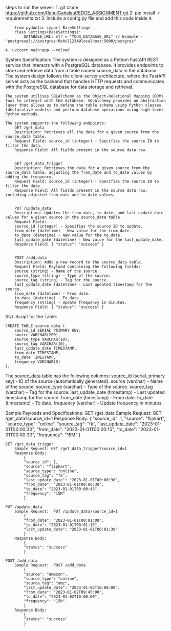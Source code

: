 steps to run the server:
    1. git clone https://github.com/RahulGahalaut/EDGE_ASSIGNMENT.git
    2. pip install -r requirements.txt
    3. Include a config.py file and add this code inside it.

        from pydantic import BaseSettings
        class Settings(BaseSettings):
            DATABASE_URL: str = "YOUR_DATABASE_URL" // Example -"postgresql://postgres:Rahul1234@localhost:5000/postgres"

    4. uvicorn main:app --reload

System Specification:
    The system is designed as a Python FastAPI REST service that interacts with a PostgreSQL database. It provides endpoints to store and retrieve data from a table named source_data in the database. The system design follows the client-server architecture, where the FastAPI server acts as the backend that handles HTTP requests and communicates with the PostgreSQL database for data storage and retrieval.

    The system utilises SQLAlchemy as the Object-Relational Mapping (ORM) tool to interact with the database. SQLAlchemy provides an abstraction layer that allows us to define the table schema using Python classes (declarative models) and perform database operations using high-level Python methods.

    The system supports the following endpoints:
        GET /get_data
        Description: Retrieves all the data for a given source from the source_data table.
        Request Field: source_id (integer) - Specifies the source ID to filter the data.
        Response Field: All fields present in the source data row.


        GET /get_data_trigger
        Description: Retrieves the data for a given source from the source_data table, adjusting the from_date and to_date values by adding the frequency.
        Request Field: source_id (integer) - Specifies the source ID to filter the data.
        Response Field: All fields present in the source data row, including adjusted from_date and to_date values.


        PUT /update_data
        Description: Updates the from_date, to_date, and last_update_date values for a given source in the source_data table.
        Request Field: 
        source_id (integer) - Specifies the source ID to update.
        from_date (datetime) - New value for the from_date.
        to_date (datetime) - New value for the to_date.
        last_update_date (datetime) - New value for the last_update_date.
        Response Field: { "status": "success" }


        POST /add_data
        Description: Adds a new record to the source_data table.
        Request Field: Payload containing the following fields:
        source (string) - Name of the source.
        source_type (string) - Type of the source.
        source_tag (string) - Tag for the source.
        last_update_date (datetime) - Last updated timestamp for the source.
        from_date (datetime) - From date.
        to_date (datetime) - To date.
        frequency (string) - Update frequency in minutes.
        Response Field: { "status": "success" }


SQL Script for the Table:

    CREATE TABLE source_data (
        source_id SERIAL PRIMARY KEY,
        source VARCHAR(200),
        source_type VARCHAR(10),
        source_tag VARCHAR(10),
        last_update_date TIMESTAMP,
        from_date TIMESTAMP,
        to_date TIMESTAMP,
        frequency VARCHAR(5)
    );

The source_data table has the following columns:
    source_id (serial, primary key) - ID of the source (automatically generated).
    source (varchar) - Name of the source.
    source_type (varchar) - Type of the source.
    source_tag (varchar) - Tag for the source.
    last_update_date (timestamp) - Last updated timestamp for the source.
    from_date (timestamp) - From date.
    to_date (timestamp) - To date.
    frequency (varchar) - Update frequency in minutes.

Sample Payloads and Specifications:
    GET /get_data
        Sample Request: GET /get_data?source_id=1
        Response Body:
            {
            "source_id": 1,
            "source": "flipkart",
            "source_type": "online",
            "source_tag": "fk",
            "last_update_date": "2023-01-01T00:00:30",
            "from_date": "2023-01-01T00:00:15",
            "to_date": "2023-01-01T00:00:30",
            "frequency": "15M"
            }


    GET /get_data_trigger
        Sample Request: GET /get_data_trigger?source_id=1
        Response Body:
            {
            "source_id": 1,
            "source": "flipkart",
            "source_type": "online",
            "source_tag": "fk",
            "last_update_date": "2023-01-01T00:00:30",
            "from_date": "2023-01-01T00:00:30",
            "to_date": "2023-01-01T00:00:45",
            "frequency": "15M”
            }

    PUT /update_data
        Sample Request:  PUT /update_data/source_id=1
            {
            "from_date": "2023-01-01T00:01:00",
            "to_date": "2023-01-01T00:01:15",
            "last_update_date": "2023-01-01T00:01:30"
            }
        Response Body:
            {
            "status": "success"
            }

    POST /add_data
        Sample Request:  POST /add_data
            {
            "source": "amazon",
            "source_type": "online",
            "source_tag": "amz",
            "last_update_date": "2023-01-02T10:00:00",
            "from_date": "2023-01-02T09:45:00",
            "to_date": "2023-01-02T10:00:00",
            "frequency": "15M"
            }
        Response Body:
            {
            "status": "success"
            }
